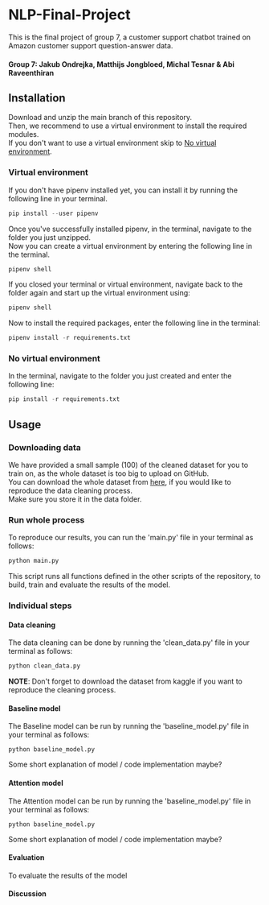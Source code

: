# NLP-Final-Project

This is the final project of group 7, a customer support chatbot trained on Amazon customer support question-answer data.
#### Group 7: Jakub Ondrejka, Matthijs Jongbloed, Michal Tesnar & Abi Raveenthiran

## Installation 
Download and unzip the main branch of this repository.\
Then, we recommend to use a virtual environment to install the required modules.\
If you don't want to use a virtual environment skip to [No virtual environment](#no-virtual-environment).

### Virtual environment
If you don't have pipenv installed yet, you can install it by running the following line in your terminal.
```python
pip install --user pipenv
```
Once you've successfully installed pipenv,  in the terminal, navigate to the folder you just unzipped.\
Now you can create a virtual environment by entering the following line in the terminal.
```python
pipenv shell
```
If you closed your terminal or virtual environment, navigate back to the folder again and start up the virtual environment using:
```python
pipenv shell
```

Now to install the required packages, enter the following line in the terminal:
```python
pipenv install -r requirements.txt
```

### No virtual environment
In the terminal, navigate to the folder you just created and enter the following line:
```python
pip install -r requirements.txt
```

## Usage
### Downloading data
We have provided a small sample (100) of the cleaned dataset for you to train on, as the whole dataset is too big to upload on GitHub.\
You can download the whole dataset from [here](https://www.kaggle.com/datasets/praneshmukhopadhyay/amazon-questionanswer-dataset?select=single_qna.csv), if you would like to reproduce the data cleaning process.\
Make sure you store it in the data folder.
### Run whole process
To reproduce our results, you can run the 'main.py' file in your terminal as follows:
```python
python main.py
```
This script runs all functions defined in the other scripts of the repository, to build, train and evaluate the results of the model.
### Individual steps
#### Data cleaning
The data cleaning can be done by running the 'clean_data.py' file in your terminal as follows:
```python
python clean_data.py
```
**NOTE**: Don't forget to download the dataset from kaggle if you want to reproduce the cleaning process.   
#### Baseline model
The Baseline model can be run by running the 'baseline_model.py' file in your terminal as follows:
```
python baseline_model.py
```
Some short explanation of model / code implementation maybe?
#### Attention model
The Attention model can be run by running the 'baseline_model.py' file in your terminal as follows:
```
python baseline_model.py
```
Some short explanation of model / code implementation maybe?
#### Evaluation
To evaluate the results of the model

#### Discussion


